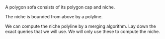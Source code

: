 A polygon sofa consists of its polygon cap and niche.

The niche is bounded from above by a polyline.

We can compute the niche polyline by a merging algorithm. 
Lay down the exact queries that we will use.
We will only use these to compute the niche.